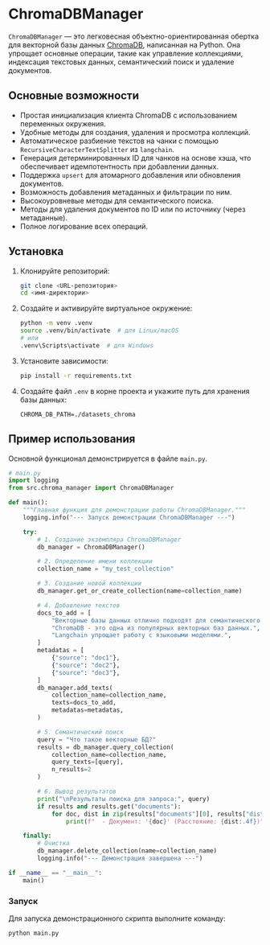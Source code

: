 # ChromaDBManager

`ChromaDBManager` — это легковесная объектно-ориентированная обертка для векторной базы данных [ChromaDB](https://www.trychroma.com/), написанная на Python. Она упрощает основные операции, такие как управление коллекциями, индексация текстовых данных, семантический поиск и удаление документов.

## Основные возможности

-   Простая инициализация клиента ChromaDB с использованием переменных окружения.
-   Удобные методы для создания, удаления и просмотра коллекций.
-   Автоматическое разбиение текстов на чанки с помощью `RecursiveCharacterTextSplitter` из `langchain`.
-   Генерация детерминированных ID для чанков на основе хэша, что обеспечивает идемпотентность при добавлении данных.
-   Поддержка `upsert` для атомарного добавления или обновления документов.
-   Возможность добавления метаданных и фильтрации по ним.
-   Высокоуровневые методы для семантического поиска.
-   Методы для удаления документов по ID или по источнику (через метаданные).
-   Полное логирование всех операций.

## Установка

1.  Клонируйте репозиторий:
    ```bash
    git clone <URL-репозитория>
    cd <имя-директории>
    ```

2.  Создайте и активируйте виртуальное окружение:
    ```bash
    python -m venv .venv
    source .venv/bin/activate  # для Linux/macOS
    # или
    .venv\Scripts\activate  # для Windows
    ```

3.  Установите зависимости:
    ```bash
    pip install -r requirements.txt
    ```

4.  Создайте файл `.env` в корне проекта и укажите путь для хранения базы данных:
    ```
    CHROMA_DB_PATH=./datasets_chroma
    ```

## Пример использования

Основной функционал демонстрируется в файле `main.py`.

```python
# main.py
import logging
from src.chroma_manager import ChromaDBManager

def main():
    """Главная функция для демонстрации работы ChromaDBManager."""
    logging.info("--- Запуск демонстрации ChromaDBManager ---")

    try:
        # 1. Создание экземпляра ChromaDBManager
        db_manager = ChromaDBManager()

        # 2. Определение имени коллекции
        collection_name = "my_test_collection"

        # 3. Создание новой коллекции
        db_manager.get_or_create_collection(name=collection_name)

        # 4. Добавление текстов
        docs_to_add = [
            "Векторные базы данных отлично подходят для семантического поиска.",
            "ChromaDB - это одна из популярных векторных баз данных.",
            "Langchain упрощает работу с языковыми моделями.",
        ]
        metadatas = [
            {"source": "doc1"},
            {"source": "doc2"},
            {"source": "doc3"},
        ]
        db_manager.add_texts(
            collection_name=collection_name,
            texts=docs_to_add,
            metadatas=metadatas,
        )

        # 5. Семантический поиск
        query = "Что такое векторные БД?"
        results = db_manager.query_collection(
            collection_name=collection_name,
            query_texts=[query],
            n_results=2
        )

        # 6. Вывод результатов
        print("\nРезультаты поиска для запроса:", query)
        if results and results.get("documents"):
            for doc, dist in zip(results["documents"][0], results["distances"][0]):
                print(f"  - Документ: '{doc}' (Расстояние: {dist:.4f})")

    finally:
        # Очистка
        db_manager.delete_collection(name=collection_name)
        logging.info("--- Демонстрация завершена ---")

if __name__ == "__main__":
    main()

```

### Запуск

Для запуска демонстрационного скрипта выполните команду:

```bash
python main.py